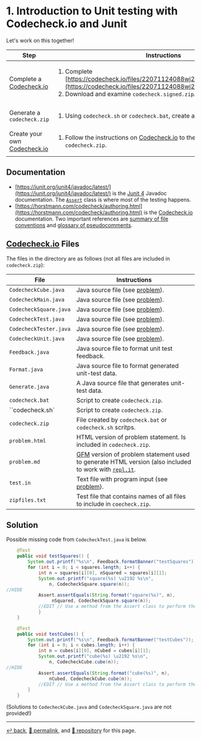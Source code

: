 # 1. Introduction to Unit testing with Codecheck.io and Junit

Let's work on this together!

| Step | Instructions |
| --- | --- |
| Complete a [Codecheck.io](Codecheck.io) | <ol><li>Complete [https://codecheck.io/files/22071124088wj28phd2wb49lg83v4ztq8qe](https://codecheck.io/files/22071124088wj28phd2wb49lg83v4ztq8qe) <li>Download and examine `codecheck.signed.zip`. |
| Generate a `codecheck.zip` | <ol><li>Using `codecheck.sh` or `codecheck.bat`, create a `codecheck.zip` file. |
| Create your own [Codecheck.io](Codecheck.io) |<ol><li>Follow the instructions on [Codecheck.io](Codecheck.io) to the upload [link](https://codecheck.io/assets/uploadProblem.html) and upload `codecheck.zip`. |

## Documentation

- [https://junit.org/junit4/javadoc/latest/](https://junit.org/junit4/javadoc/latest/) is the [Junit 4](https://junit.org/junit4/) Javadoc documentation. The [`Assert`](https://junit.org/junit4/javadoc/latest/org/junit/Assert.html) class is where most of the testing happens.
- [https://horstmann.com/codecheck/authoring.html](https://horstmann.com/codecheck/authoring.html) is the [Codecheck.io](Codecheck.io) documentation. Two important references are [summary of file conventions](https://github.github.com/gfm/) and [glossary of pseudocomments](https://horstmann.com/codecheck/authoring.html#glossary-of-pseudocomments).

## [Codecheck.io](Codecheck.io) Files

The files in the directory are as follows (not all files are included in `codecheck.zip`):

| File | Instructions |
| --- | --- |
| `CodecheckCube.java` | Java source file (see [problem](https://psb-david-petty.github.io/2022-csta/src/1-Codecheck/problem.html)). |
| `CodecheckMain.java` | Java source file (see [problem](https://psb-david-petty.github.io/2022-csta/src/1-Codecheck/problem.html)). |
| `CodecheckSquare.java` | Java source file (see [problem](https://psb-david-petty.github.io/2022-csta/src/1-Codecheck/problem.html)). |
| `CodecheckTest.java` | Java source file (see [problem](https://psb-david-petty.github.io/2022-csta/src/1-Codecheck/problem.html)). |
| `CodecheckTester.java` | Java source file (see [problem](https://psb-david-petty.github.io/2022-csta/src/1-Codecheck/problem.html)). |
| `CodecheckUnit.java` | Java source file (see [problem](https://psb-david-petty.github.io/2022-csta/src/1-Codecheck/problem.html)). |
| `Feedback.java` | Java source file to format unit test feedback. |
| `Format.java` | Java source file to format generated unit-test data. |
| `Generate.java` | A Java source file that generates unit-test data. |
| `codecheck.bat` | Script to create `codecheck.zip`. |
| ``codecheck.sh` | Script to create `codecheck.zip`. |
| `codecheck.zip` | File created by `codecheck.bat` or `codecheck.sh` scritps. |
| `problem.html` | HTML version of problem statement. Is included in `codecheck.zip`.|
| `problem.md` | [GFM](https://github.github.com/gfm/) version of problem statement used to generate HTML version (also included to work with [`repl.it`](http://repl.it/).|
| `test.in` | Text file with program input (see [problem](https://psb-david-petty.github.io/2022-csta/src/1-Codecheck/problem.html)). |
| `zipfiles.txt` | Test file that contains names of all files to include in `coecheck.zip`. |

## Solution

Possible missing code from `CodecheckTest.java` is below. 

```Java
    @Test
    public void testSquares() {
        System.out.printf("%s\n", Feedback.formatBanner("testSquares"));
        for (int i = 0; i < squares.length; i++) {
            int n = squares[i][0], nSquared = squares[i][1];
            System.out.printf("square(%s) \u2192 %s\n",
                n, CodecheckSquare.square(n));
//HIDE
            Assert.assertEquals(String.format("square(%s)", n),
                 nSquared, CodecheckSquare.square(n));
            //EDIT // Use a method from the Assert class to perform the test.
            }
    }

    @Test
    public void testCubes() {
        System.out.printf("%s\n", Feedback.formatBanner("testCubes"));
        for (int i = 0; i < cubes.length; i++) {
            int n = cubes[i][0], nCubed = cubes[i][1];
            System.out.printf("cube(%s) \u2192 %s\n",
                n, CodecheckCube.cube(n));
//HIDE
            Assert.assertEquals(String.format("cube(%s)", n),
                nCubed, CodecheckCube.cube(n));
            //EDIT // Use a method from the Assert class to perform the test.
        }
    }
```

(Solutions to `CodecheckCube.java` and `CodecheckSquare.java` are not provided!)

<hr>

[&#8617; back](https://psb-david-petty.github.io/2022-csta/doc/), [&#128279; permalink](https://psb-david-petty.github.io/2022-csta/doc/workshop/1-codecheck.html), and [&#128297; repository](https://github.com/psb-david-petty/2022-csta/blob/main/doc/workshop/1-codecheck.md) for this page.
